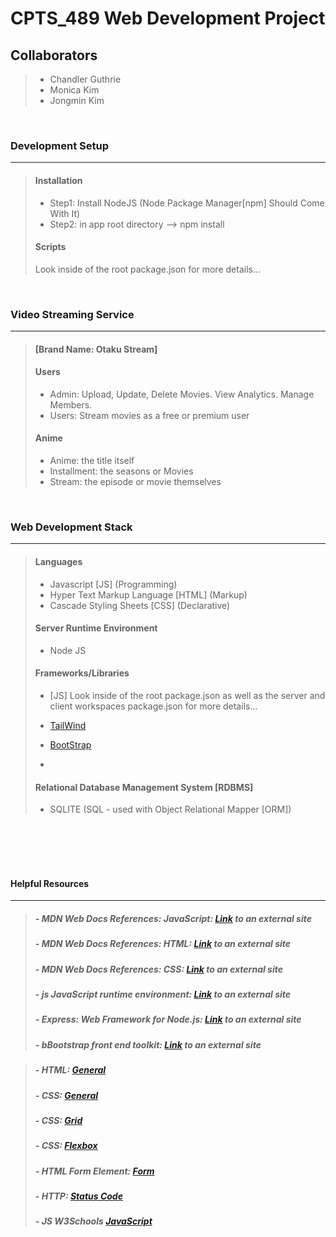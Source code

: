 # CPTS_489 Web Development Project

## Collaborators

> - Chandler Guthrie  
> - Monica Kim
> - Jongmin Kim 

<br>

### Development Setup

---
>
> #### Installation
>
> - Step1: Install NodeJS (Node Package Manager[npm] Should Come With It)
> - Step2: in app root directory --> npm install
>
>
> #### Scripts
>
> Look inside of the root package.json for more details...
>

<br>

### Video Streaming Service

---

> #### [Brand Name: Otaku Stream]
> #### Users
> - Admin: Upload, Update, Delete Movies. View Analytics. Manage Members.
> - Users: Stream movies as a free or premium user
> #### Anime
> - Anime: the title itself
> - Installment: the seasons or Movies
> - Stream: the episode or movie themselves

<br>

### Web Development Stack

---

> #### Languages
>
> - Javascript [JS] (Programming)
> - Hyper Text Markup Language [HTML] (Markup)
> - Cascade Styling Sheets [CSS] (Declarative)
>
> #### Server Runtime Environment
>
> - Node JS
>
> #### Frameworks/Libraries
>
> - [JS] Look inside of the root package.json as well as the server and client workspaces package.json for more details...
>
> - [TailWind](https://tailwindcss.com/)
> - [BootStrap](https://getbootstrap.com/)
> - 
> #### Relational Database Management System [RDBMS] 
>
> - SQLITE (SQL - used with Object Relational Mapper [ORM])
>

<br>
<br>
<br>
<br>

#### Helpful Resources

---

> ##### - MDN Web Docs References: JavaScript: [Link](https://developer.mozilla.org/en-US/docs/Web/JavaScript) to an external site
>
> ##### - MDN Web Docs References: HTML: [Link](https://developer.mozilla.org/en-US/docs/Web/HTML) to an external site
>
> ##### - MDN Web Docs References: CSS: [Link](https://developer.mozilla.org/en-US/docs/Web/CSS) to an external site
>
> ##### - js JavaScript runtime environment: [Link](https://nodejs.org/en/docs) to an external site
>
> ##### - Express: Web Framework for Node.js: [Link](https://expressjs.com/en/4x/api.html) to an external site
>
> ##### - bBootstrap front end toolkit: [Link](https://getbootstrap.com/docs/5.2/getting-started/introduction) to an external site

> ##### - HTML: [General](https://www.w3.org/html/)
>
> ##### - CSS: [General](https://www.w3schools.com/Css/)
>
> ##### - CSS: [Grid](https://gridbyexample.com/)  
>
> ##### - CSS: [Flexbox](https://css-tricks.com/snippets/css/a-guide-to-flexbox/)
>
> ##### - HTML Form Element: [Form](https://developer.mozilla.org/en-US/docs/Web/HTML/Reference/Elements/form)
>
> ##### - HTTP: [Status Code](https://developer.mozilla.org/en-US/docs/Web/HTTP/Reference/Status)
>
> ##### - JS W3Schools [JavaScript](https://www.w3schools.com/Js/js_htmldom_document.asp)
